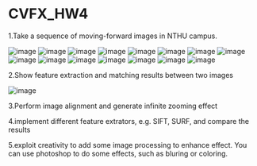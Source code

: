 # CVFX_HW4

1.Take a sequence of moving-forward images in NTHU campus.

![image](https://github.com/willy-lo/CVFX_HW4/blob/master/NTHU_campus/50.jpg)
![image](https://github.com/willy-lo/CVFX_HW4/blob/master/NTHU_campus/49.jpg)
![image](https://github.com/willy-lo/CVFX_HW4/blob/master/NTHU_campus/48.jpg)
![image](https://github.com/willy-lo/CVFX_HW4/blob/master/NTHU_campus/47.jpg)
![image](https://github.com/willy-lo/CVFX_HW4/blob/master/NTHU_campus/46.jpg)
![image](https://github.com/willy-lo/CVFX_HW4/blob/master/NTHU_campus/40.jpg)
![image](https://github.com/willy-lo/CVFX_HW4/blob/master/NTHU_campus/35.jpg)
![image](https://github.com/willy-lo/CVFX_HW4/blob/master/NTHU_campus/16.jpg)
![image](https://github.com/willy-lo/CVFX_HW4/blob/master/NTHU_campus/11.jpg)
![image](https://github.com/willy-lo/CVFX_HW4/blob/master/NTHU_campus/9.jpg)
![image](https://github.com/willy-lo/CVFX_HW4/blob/master/NTHU_campus/7.jpg)
![image](https://github.com/willy-lo/CVFX_HW4/blob/master/NTHU_campus/4.jpg)
![image](https://github.com/willy-lo/CVFX_HW4/blob/master/NTHU_campus/3.jpg)
![image](https://github.com/willy-lo/CVFX_HW4/blob/master/NTHU_campus/2.jpg)
![image](https://github.com/willy-lo/CVFX_HW4/blob/master/NTHU_campus/1.jpg)

2.Show feature extraction and matching results between two images

![image](https://github.com/willy-lo/CVFX_HW4/blob/master/NTHU_campus/2_.png)

3.Perform image alignment and generate infinite zooming effect

4.implement different feature extrators, e.g. SIFT, SURF, and compare the results

5.exploit creativity to add some image processing to enhance effect. You can use photoshop to do some effects, such as bluring or coloring.





